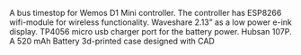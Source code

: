 A bus timestop for Wemos D1 Mini controller.
The controller has ESP8266 wifi-module for wireless functionality.
Waveshare 2.13” as a low power e-ink display.
TP4056 micro usb charger port for the battery power.
Hubsan 107P. A 520 mAh Battery
3d-printed case designed with CAD
